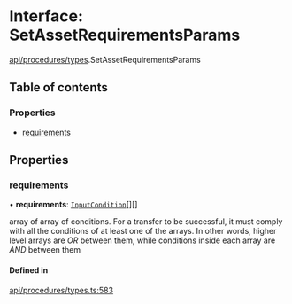 # Interface: SetAssetRequirementsParams

[api/procedures/types](../wiki/api.procedures.types).SetAssetRequirementsParams

## Table of contents

### Properties

- [requirements](../wiki/api.procedures.types.SetAssetRequirementsParams#requirements)

## Properties

### requirements

• **requirements**: [`InputCondition`](../wiki/types#inputcondition)[][]

array of array of conditions. For a transfer to be successful, it must comply with all the conditions of at least one of the arrays.
  In other words, higher level arrays are *OR* between them, while conditions inside each array are *AND* between them

#### Defined in

[api/procedures/types.ts:583](https://github.com/PolymeshAssociation/polymesh-sdk/blob/46129005/src/api/procedures/types.ts#L583)
